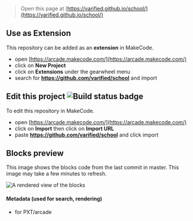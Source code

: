  


> Open this page at [https://varified.github.io/school/](https://varified.github.io/school/)

## Use as Extension

This repository can be added as an **extension** in MakeCode.

* open [https://arcade.makecode.com/](https://arcade.makecode.com/)
* click on **New Project**
* click on **Extensions** under the gearwheel menu
* search for **https://github.com/varified/school** and import

## Edit this project ![Build status badge](https://github.com/varified/school/workflows/MakeCode/badge.svg)

To edit this repository in MakeCode.

* open [https://arcade.makecode.com/](https://arcade.makecode.com/)
* click on **Import** then click on **Import URL**
* paste **https://github.com/varified/school** and click import

## Blocks preview

This image shows the blocks code from the last commit in master.
This image may take a few minutes to refresh.

![A rendered view of the blocks](https://github.com/varified/school/raw/master/.github/makecode/blocks.png)

#### Metadata (used for search, rendering)

* for PXT/arcade
<script src="https://makecode.com/gh-pages-embed.js"></script><script>makeCodeRender("{{ site.makecode.home_url }}", "{{ site.github.owner_name }}/{{ site.github.repository_name }}");</script>
